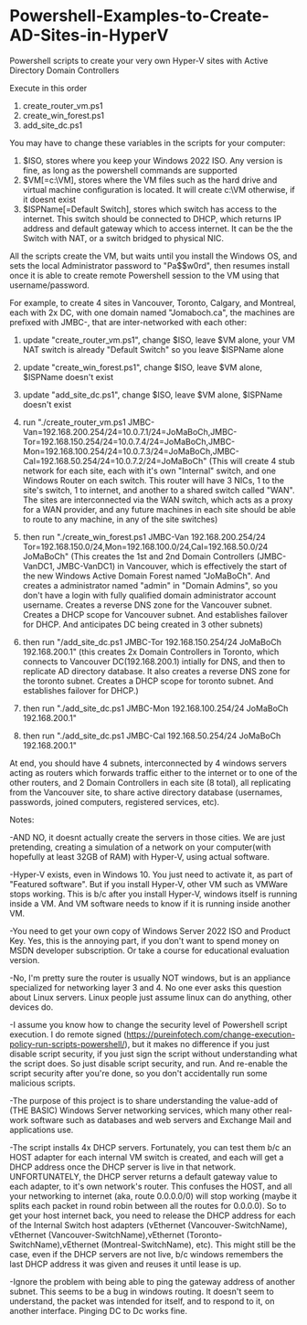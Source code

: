 # Powershell-Examples-to-Create-AD-Sites-in-HyperV
Powershell scripts to create your very own Hyper-V sites with Active Directory Domain Controllers

Execute in this order
1. create_router_vm.ps1
2. create_win_forest.ps1
3. add_site_dc.ps1

You may have to change these variables in the scripts for your computer:
1. $ISO, stores where you keep your Windows 2022 ISO.  Any version is fine, as long as the powershell commands are supported
2. $VM[=c:\VM], stores where the VM files such as the hard drive and virtual machine configuration is located.  It will create c:\VM otherwise, if it doesnt exist
3. $ISPName[=Default Switch], stores which switch has access to the internet.  This switch should be connected to DHCP, which returns IP address and default gateway which to access internet.  It can be the the Switch with NAT, or a switch bridged to physical NIC.

All the scripts create the VM, but waits until you install the Windows OS, and sets the local Administrator password to "Pa$$w0rd", then resumes install once it is able to create remote Powershell session to the VM using that username/password.

For example, to create 4 sites in Vancouver, Toronto, Calgary, and Montreal, each with 2x DC, with one domain named "Jomaboch.ca", the machines are prefixed with JMBC-<site><machinename>, that are inter-networked with each other:
1. update "create_router_vm.ps1", change $ISO, leave $VM alone, your VM NAT switch is already "Default Switch" so you leave $ISPName alone
2. update "create_win_forest.ps1", change $ISO, leave $VM alone, $ISPName doesn't exist
3. update "add_site_dc.ps1", change $ISO, leave $VM alone, $ISPName doesn't exist

4. run "./create_router_vm.ps1 JMBC-Van=192.168.200.254/24=10.0.7.1/24=JoMaBoCh,JMBC-Tor=192.168.150.254/24=10.0.7.4/24=JoMaBoCh,JMBC-Mon=192.168.100.254/24=10.0.7.3/24=JoMaBoCh,JMBC-Cal=192.168.50.254/24=10.0.7.2/24=JoMaBoCh"
   (This will create 4 stub network for each site, each with it's own "Internal" switch, and one Windows Router on each switch.  This router will have 3 NICs, 1 to the site's switch, 1 to internet, and another to a shared switch called "WAN".  The sites are interconnected via the WAN switch, which acts as a proxy for a WAN provider, and any future machines in each site should be able to route to any machine, in any of the site switches)

5. then run "./create_win_forest.ps1 JMBC-Van  192.168.200.254/24  Tor=192.168.150.0/24,Mon=192.168.100.0/24,Cal=192.168.50.0/24  JoMaBoCh"
   (This creates the 1st and 2nd Domain Controllers (JMBC-VanDC1, JMBC-VanDC1) in Vancouver, which is effectively the start of the new Windows Active Domain Forest named "JoMaBoCh".  And creates a administrator named "admin" in "Domain Admins", so  you don't have a login with fully qualified domain administrator account username.  Creates a reverse DNS zone for the Vancouver subnet.  Creates a DHCP scope for Vancouver subnet.  And establishes failover for DHCP.  And anticipates DC being created in 3 other subnets)

6. then run "/add_site_dc.ps1 JMBC-Tor  192.168.150.254/24  JoMaBoCh 192.168.200.1"
   (this creates 2x Domain Controllers in Toronto, which connects to Vancouver DC(192.168.200.1) intially for DNS, and then to replicate AD directory database.  It also creates a reverse DNS zone for the toronto subnet.  Creates a DHCP scope for toronto subnet.  And establishes failover for DHCP.)

7. then run "./add_site_dc.ps1 JMBC-Mon  192.168.100.254/24  JoMaBoCh 192.168.200.1"
8. then run "./add_site_dc.ps1 JMBC-Cal   192.168.50.254/24   JoMaBoCh 192.168.200.1"

At end, you should have 4 subnets, interconnected by 4 windows servers acting as routers which forwards traffic either to the internet or to one of the other routers, and 2 Domain Controllers in each site (8 total), all replicating from the Vancouver site, to share active directory database (usernames, passwords, joined computers, registered services, etc).

Notes:

-AND NO, it doesnt actually create the servers in those cities.  We are just pretending, creating a simulation of a network on your computer(with hopefully at least 32GB of RAM) with Hyper-V, using actual software. 

-Hyper-V exists, even in Windows 10.  You just need to activate it, as part of "Featured software".  But if you install Hyper-V, other VM such as VMWare stops working.  This is b/c after you install Hyper-V, windows itself is running inside a VM.  And VM software needs to know if it is running inside another VM.

-You need to get your own copy of Windows Server 2022 ISO and Product Key.  Yes, this is the annoying part, if you don't want to spend money on MSDN developer subscription.  Or take a course for educational evaluation version.

-No, I'm pretty sure the router is usually NOT windows, but is an appliance specialized for networking layer 3 and 4.  No one ever asks this question about Linux servers.  Linux people just assume linux can do anything, other devices do.

-I assume you know how to change the security level of Powershell script execution.  I do remote signed (https://pureinfotech.com/change-execution-policy-run-scripts-powershell/), but it makes no difference if you just disable script security, if you just sign the script without understanding what the script does.  So just disable script security, and run.  And re-enable the script security after you're done, so you don't accidentally run some malicious scripts.

-The purpose of this project is to share understanding the value-add of (THE BASIC) Windows Server networking services, which many other real-work software such as databases and web servers and Exchange Mail and applications use.

-The script installs 4x DHCP servers.  Fortunately, you can test them b/c an HOST adapter for each internal VM switch is created, and each will get a DHCP address once the DHCP server is live in that network.  UNFORTUNATELY, the DHCP server returns a default gateway value to each adapter, to it's own network's router.  This confuses the HOST, and all your networking to internet (aka, route 0.0.0.0/0) will stop working (maybe it splits each packet in round robin between all the routes for 0.0.0.0).  So to get your host internet back, you need to release the DHCP address for each of the Internal Switch host adapters (vEthernet (Vancouver-SwitchName), vEthernet (Vancouver-SwitchName),vEthernet (Toronto-SwitchName),vEthernet (Montreal-SwitchName), etc).  This might still be the case, even if the DHCP servers are not live, b/c windows remembers the last DHCP address it was given and reuses it until lease is up. 

-Ignore the problem with being able to ping the gateway address of another subnet.  This seems to be a bug in windows routing.  It doesn't seem to understand, the packet was intended for itself, and to respond to it, on another interface.  Pinging DC to Dc works fine.
